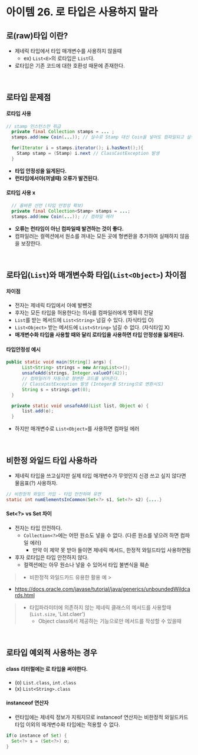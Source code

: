 # 아이템 26. 로 타입은 사용하지 말라

## 로(raw)타입 이란?

- 제네릭 타입에서 타입 매개변수를 사용하지 않을때
    - ex) `List<E>`의 로타입은 `List`다.
- 로타입은 기존 코드에 대한 호환성 때문에 존재한다.

<br/>

## 로타입 문제점

#### 로타입 사용

```java
// stamp 인스턴스만 취급
  private final Collection stamps = ... ;
  stamps.add(new Coin(...)); // 실수로 Stamp 대신 Coin을 넣어도 컴파일되고 실행된다는 문제점.
```

```java
  for(Iterator i = stamps.iterator(); i.hasNext();){
    Stamp stamp = (Stamp) i.next // ClassCastException 발생
  }
```

- __타입 안정성을 잃게된다.__
- __런타임에서야(꺼낼때) 오류가 발견된다.__

#### 로타입 사용 x

```java
  // 올바른 선언 (타입 안정성 확보)
  private final Collection<Stamp> stamps = ...;
  stamps.add(new Coin(...)); // 컴파일 에러
```

- __오류는 런타임이 아닌 컴파일때 발견하는 것이 좋다.__
- 컴파일러는 컬렉션에서 원소를 꺼내는 모든 곳에 형변환을 추가하여 실패하지 않음을 보장한다.

<br/>

## 로타입(`List`)와 매개변수화 타입(`List<Object>`) 차이점

#### 차이점

- 전자는 제네릭 타입에서 아예 발뺀것
- 후자는 모든 타입을 허용한다는 의사를 컴파일러에게 명확히 전달
- `List`를 받는 메서드에 `List<String>` 넘길 수 있다. (자식타입 O)
- `List<Object>` 받는 메서드에 `List<String>` 넘길 수 없다. (자식타입 X)
- __매개변수화 타입을 사용할 때와 달리 로타입을 사용하면 타입 안정성을 잃게된다.__

#### 타입안정성 예시

```java
public static void main(String[] args) {
      List<String> strings = new ArrayList<>();
      unsafeAdd(strings, Integer.valueOf(42));
      // 컴파일러가 자동으로 형변환 코드를 넣어준다.
      // ClassCastException 발생 (Integer를 String으로 변환시도)
      String s = strings.get(0);
  }

  private static void unsafeAdd(List list, Object o) {
      list.add(o);
  }
```

- 하지만 매개변수로 `List<Object>`를 사용하면 컴파일 에러

<br/>

## 비한정 와일드 타입 사용하라

- 제네릭 타입을 쓰고싶지만 실제 타입 매개변수가 무엇인지 신경 쓰고 싶지 않다면 물음표(?) 사용하자.

```java
// 비한정적 와일드 카입 - 타입 안전하며 유연
static int numElementsInCommon(Set<?> s1, Set<?> s2) {....}
```

#### Set<?> vs Set 차이

- 전자는 타입 안전하다.
    - `Collection<?>`에는 어떤 원소도 넣을 수 없다. (다른 원소를 넣으려 하면 컴파일 에러)
        - 만약 이 제약 못 받아 들이면 제네릭 메서드, 한정적 와일드타입 사용하면됨
- 후자 로타입은 타입 안전하지 않다.
    - 컬렉션에는 아무 원소나 넣을 수 있어서 타입 불변식을 훼손

> - 비한정적 와일드카드 유용한 활용 예
    >

- https://docs.oracle.com/javase/tutorial/java/generics/unboundedWildcards.html

> - 타입파라미터에 의존하지 않는 제네릭 클래스의 메서드를 사용할때 (`List.size`, 'List.claer')
>   - Object class에서 제공하는 기능으로만 메서드를 작성할 수 있을때

<br/>

## 로타입 예외적 사용하는 경우

#### class 리터럴에는 로 타입을 써야한다.

- (o) `List.class`, `int.class`
- (x) `List<String>.class`

#### instanceof 연산자

- 런타임에는 제네릭 정보가 지워지므로 instanceof 연산자는 비한정적 와일드카드 타입 이외의 매개변수화 타입에는 적용할 수 없다.

```java
if(o instance of Set) {
  Set<?> s = (Set<?>) o;
}
```
